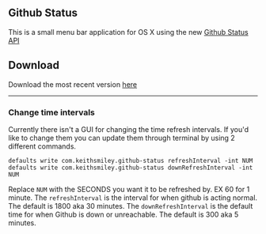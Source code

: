 ## Github Status

This is a small menu bar application for OS X using the new [Github Status API](https://status.github.com/api)

## Download

Download the most recent version [here](http://smileykeith.com/media/downloads/GithubStatus.app.zip)

-------------------

### Change time intervals

Currently there isn't a GUI for changing the time refresh intervals. If you'd like to change them you can update them through terminal by using 2 different commands.

    defaults write com.keithsmiley.github-status refreshInterval -int NUM
    defaults write com.keithsmiley.github-status downRefreshInterval -int NUM

Replace `NUM` with the SECONDS you want it to be refreshed by. EX 60 for 1 minute. The `refreshInterval` is the interval for when github is acting normal. The default is 1800 aka 30 minutes. The `downRefreshInterval` is the default time for when Github is down or unreachable. The default is 300 aka 5 minutes.
